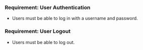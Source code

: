### Requirement: User Authentication

- Users must be able to log in with a username and password.

### Requirement: User Logout

- Users must be able to log out.
